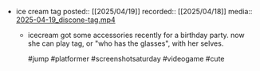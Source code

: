 - ice cream tag
  posted:: [[2025/04/19]]
  recorded:: [[2025/04/18]]
  media:: [2025-04-19_discone-tag.mp4](https://drive.google.com/file/d/1qi9PmCC00Eeo0Cq_vUskKmxhO4HJKS-G/view?usp=drive_link)
	- icecream got some accessories recently for a birthday party. now she can play tag, or "who has the glasses", with her selves.
	  
	  #jump #platformer #screenshotsaturday #videogame #cute